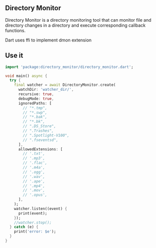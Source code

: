 ## Directory Monitor

Directory Monitor is a directory monitoring tool that can monitor file and directory changes in a directory and execute corresponding callback functions.

Dart uses ffi to implement dmon extension

## Use it

```dart
import 'package:directory_monitor/directory_monitor.dart';

void main() async {
  try {
    final watcher = await DirectoryMonitor.create(
      watchDir: 'watcher_dir/',
      recursive: true,
      debugMode: true,
      ignoredPaths: [
        // "*.tmp",
        // "*.swp",
        // "*.bak",
        // "*.bk",
        // ".DS_Store",
        // ".Trashes",
        // ".Spotlight-V100",
        // ".fseventsd",
      ],
      allowedExtensions: [
        // '.txt',
        // '.mp3',
        // '.flac',
        // '.m4a',
        // '.ogg',
        // '.wav',
        // '.ape',
        // '.mp4',
        // '.mov',
        // '.opus',
      ],
    );
    watcher.listen((event) {
      print(event);
    });
    //watcher.stop();
  } catch (e) {
    print('error: $e');
  }
}
```
